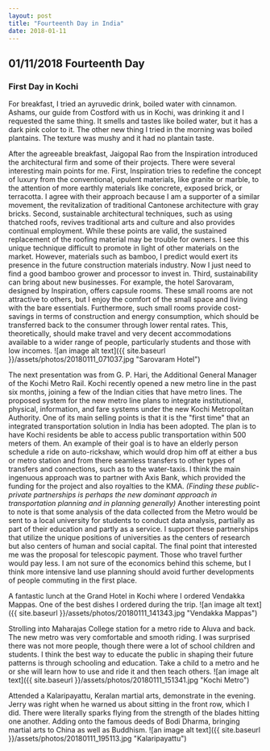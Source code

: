 ```yaml
---
layout: post
title: "Fourteenth Day in India"
date: 2018-01-11
---
```


## 01/11/2018 Fourteenth Day
### First Day in Kochi

For breakfast, I tried an ayruvedic drink, boiled water with cinnamon.
Ashams, our guide from Costford with us in Kochi, was drinking it and I requested the same thing.
It smells and tastes like boiled water, but it has a dark pink color to it.
The other new thing I tried in the morning was boiled plantains. 
The texture was mushy and it had no plantain taste.

After the agreeable breakfast, Jaigopal Rao from the Inspiration introduced the architectural firm and some of their projects.
There were several interesting main points for me.
First, Inspiration tries to redefine the concept of luxury from the conventional, opulent materials, like granite or marble, to the attention of more earthly materials like concrete, exposed brick, or terracotta. 
I agree with their approach because I am a supporter of a similar movement, the revitalization of traditional Cantonese architecture with gray bricks.
Second, sustainable architectural techniques, such as using thatched roofs, revives traditional arts and culture and also provides continual employment.
While these points are valid, the sustained replacement of the roofing material may be trouble for owners.
I see this unique technique difficult to promote in light of other materials on the market.
However, materials such as bamboo, I predict would exert its presence in the future construction materials industry. 
Now I just need to find a good bamboo grower and processor to invest in.
Third, sustainability can bring about new businesses.
For example, the hotel Sarovaram, designed by Inspiration, offers capsule rooms.
These small rooms are not attractive to others, but I enjoy the comfort of the small space and living with the bare essentials.
Furthermore, such small rooms provide cost-savings in terms of construction and energy consumption, which should be transferred back to the consumer through lower rental rates.
This, theoretically, should make travel and very decent accommodations available to a wider range of people, particularly students and those with low incomes. 
![an image alt text]({{ site.baseurl }}/assets/photos/20180111_071037.jpg "Sarovaram Hotel")

The next presentation was from G. P. Hari, the Additional General Manager of the Kochi Metro Rail.
Kochi recently opened a new metro line in the past six months, joining a few of the Indian cities that have metro lines.
The proposed system for the new metro line plans to integrate institutional, physical, information, and fare systems under the new Kochi Metropolitan Authority.
One of its main selling points is that it is the "first time" that an integrated transportation solution in India has been adopted.
The plan is to have Kochi residents be able to access public transportation within 500 meters of them.
An example of their goal is to have an elderly person schedule a ride on auto-rickshaw, which would drop him off at either a bus or metro station and from there seamless transfers to other types of transfers and connections, such as to the water-taxis.
I think the main ingenuous approach was to partner with Axis Bank, which provided the funding for the project and also royalties to the KMA. *(Finding these public-private partnerships is perhaps the new dominant approach in transportation planning and in planning generally)*
Another interesting point to note is that some analysis of the data collected from the Metro would be sent to a local university for students to conduct data analysis, partially as part of their education and partly as a service.
I support these partnerships that utilize the unique positions of universities as the centers of research but also centers of human and social capital.
The final point that interested me was the proposal for telescopic payment.
Those who travel further would pay less. 
I am not sure of the economics behind this scheme, but I think more intensive land use planning should avoid further developments of people commuting in the first place.

A fantastic lunch at the Grand Hotel in Kochi where I ordered Vendakka Mappas. 
One of the best dishes I ordered during the trip.
![an image alt text]({{ site.baseurl }}/assets/photos/20180111_141343.jpg "Vendakka Mappas")

Strolling into Maharajas College station for a metro ride to Aluva and back.
The new metro was very comfortable and smooth riding. 
I was surprised there was not more people, though there were a lot of school children and students.
I think the best way to educate the public in shaping their future patterns is through schooling and education.
Take a child to a metro and he or she will learn how to use and ride it and then teach others.
![an image alt text]({{ site.baseurl }}/assets/photos/20180111_151341.jpg "Kochi Metro")

Attended a Kalaripayattu, Keralan martial arts, demonstrate in the evening.
Jerry was right when he warned us about sitting in the front row, which I did.
There were literally sparks flying from the strength of the blades hitting one another.
Adding onto the famous deeds of Bodi Dharma, bringing martial arts to China as well as Buddhism.
![an image alt text]({{ site.baseurl }}/assets/photos/20180111_195113.jpg "Kalaripayattu")